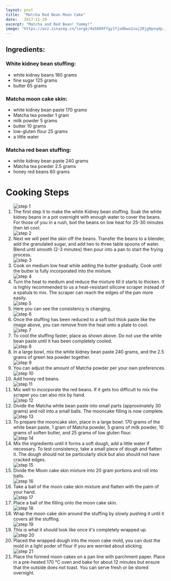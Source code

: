 ```yaml
---
layout: post
title:  "Matcha Red Bean Moon Cake"
date:   2017-11-29
excerpt: "Matcha and Red Bean! Yummy!"
image: "https://wx2.sinaimg.cn/large/4a5089ffgy1fjo0bwa1cwj20jg0pxqdp.jpg"
---
```


## Ingredients:

### White kidney bean stuffing:

<ul>
      <li>white kidney beans 180 grams</li>
      <li>fine sugar 125 grams</li>
      <li>butter 65 grams</li>
</ul>

### Matcha moon cake skin:

<ul>
      <li>white kidney bean paste 170 grams </li>
      <li>Matcha tea powder 1 gram</li>
      <li>milk powder 5 grams</li>
      <li>butter 10 grams</li>
      <li>low-gluten flour 25 grams</li>
      <li>a little water</li>
</ul>

### Matcha red bean stuffing: 

<ul>
      <li>white kidney bean paste 240 grams</li>
      <li>Matcha tea powder 2.5 grams</li>
      <li>honey red beans 60 grams</li>
</ul>

# Cooking Steps
<ol>
      <img src="https://wx4.sinaimg.cn/large/4a5089ffgy1fjo0fzw94uj20jg0attcn.jpg" alt="step 1"/>
      <li>The first step it to make the white Kidney bean stuffing. Soak the white kidney beans in a pot overnight with             enough water to cover the beans. For those of you in a rush, boil the beans on low heat for 25-30 minutes then let cool.      </li>
      <img src="https://wx1.sinaimg.cn/large/4a5089ffgy1fjo0g4yzd7j20jg0atacr.jpg" alt="step 2"/>
      <li>Next we will peel the skin off the beans. Transfer the beans to a blender, add the granulated sugar, and add two to three table spoons of water. Blend until smooth (2-3 minutes) then pour into a pan to start the frying process. </li>
      <img src="https://wx1.sinaimg.cn/large/4a5089ffgy1fjo0cj7mjej20jg0atmzl.jpg" alt="step 3"/>
      <li>Cook on medium low heat while adding the butter gradually. Cook until the butter is fully incorporated into the mixture.</li>
      <img src="https://wx1.sinaimg.cn/large/4a5089ffgy1fjo0cm1idhj20jg0atwh2.jpg" alt="step 4"/>
      <li>Turn the heat to medium and reduce the mixture till it starts to thicken. It is highly recommended to us a heat-resistant silicone scraper instead of a spatula to mix. The scraper can reach the edges of the pan more easily. </li>
      <img src="https://wx1.sinaimg.cn/large/4a5089ffgy1fjo0cppq85j20jg0auacr.jpg" alt="step 5"/>
      <li>Here you can see the consistency is changing.</li>
      <img src="https://wx3.sinaimg.cn/large/4a5089ffgy1fjo0ctpiwij20jg0atacv.jpg" alt="step 6"/>
      <li>Once the stuffing has been reduced to a soft but thick paste like the image above, you can remove from the heat onto a plate to cool.</li>
      <img src="https://wx3.sinaimg.cn/large/4a5089ffgy1fjo0cxrmuyj20jg0atq5s.jpg" alt="step 7"/>
      <li>To cool the stuffing faster, place as shown above. Do not use the white bean paste until it has been completely cooled.</li>
      <img src="https://wx1.sinaimg.cn/large/4a5089ffgy1fjo0deuujfj20jg0atn08.jpg" alt="step 8"/>
      <li>In a large bowl, mix the white kidney bean paste 240 grams, and the 2.5 grams of green tea powder together.</li>
      <img src="https://wx1.sinaimg.cn/large/4a5089ffgy1fjo0disgstj20jg0auwhh.jpg" alt="step 9"/>
      <li>You can adjust the amount of Matcha powder per your own preferences.</li>
      <img src="https://wx3.sinaimg.cn/large/4a5089ffgy1fjo0dmjehnj20jg0at41l.jpg" alt="step 10"/>
      <li>Add honey red beans.</li>
      <img src="https://wx2.sinaimg.cn/large/4a5089ffgy1fjo0dq4oi6j20jg0at773.jpg" alt="step 11"/>
      <li>Mix well to incorporate the red beans. If it gets too difficult to mix the scraper you can also mix by hand.</li>
      <img src="https://wx3.sinaimg.cn/large/4a5089ffgy1fjo0du3srvj20jg0atmzq.jpg" alt="step 12"/>
      <li>Divide the Matcha white bean paste into small parts (approximately 30 grams) and roll into a small balls. The mooncake filling is now complete.</li>
      <img src="https://wx1.sinaimg.cn/large/4a5089ffgy1fjo0dze4vij20jg0attbz.jpg" alt="step 13"/>
      <li>To prepare the mooncake skin, place in a large bowl: 170 grams of the white bean paste, 1 gram of Matcha powder, 5 grams of milk powder, 10 grams of soften butter, and 25 grams of low gluten flour.</li>
      <img src="https://wx2.sinaimg.cn/large/4a5089ffgy1fjo0e59y9cj20jg0atdj5.jpg" alt="step 14"/>
      <li>Mix the ingredients until it forms a soft dough, add a little water if necessary. To test consistency, take a small piece of dough and flatten it. The dough should not be particularly stick but also should not have cracked edges.</li>
      <img src="https://wx4.sinaimg.cn/large/4a5089ffgy1fjo0e8i5erj20jg0at0vs.jpg" alt="step 15"/>
      <li>Divide the Moon cake skin mixture into 20 gram portions and roll into balls.</li>
      <img src="https://wx2.sinaimg.cn/large/4a5089ffgy1fjo0edhww1j20jg0atq5b.jpg" alt="step 16"/>
      <li>Take a ball of the moon cake skin mixture and flatten with the palm of your hand.</li>
      <img src="https://wx2.sinaimg.cn/large/4a5089ffgy1fjo0ehylu4j20jg0auwgr.jpg" alt="step 17"/>
      <li>Place a ball of the filling onto the moon cake skin.</li>
      <img src="https://wx3.sinaimg.cn/large/4a5089ffgy1fjo0emc52vj20jg0atgnt.jpg" alt="step 18"/>
      <li>Wrap the moon cake skin around the stuffing by slowly pushing it until it covers all the stuffing.</li>
      <img src="https://wx1.sinaimg.cn/large/4a5089ffgy1fjo0eqos1vj20jg0atjtb.jpg" alt="step 19"/>
      <li>This is what it should look like once it's completely wrapped up.</li>
      <img src="https://wx3.sinaimg.cn/large/4a5089ffgy1fjo0euqyemj20jg0atmza.jpg" alt="step 20"/>
      <li>Placed the wrapped dough into the moon cake mold, you can dust the mold in a light poder of flour if you are worried about sticking.</li>
      <img src="https://wx2.sinaimg.cn/large/4a5089ffgy1fjo0ezal94j20jg0atn0p.jpg" alt="step 21"/>
      <li>Place the formed moon cakes on a pan line with parchment paper. Place in a pre-heated 170 ℃ oven and bake for about 12 minutes but ensure that the outside does not toast. You can serve fresh or be stored overnight.</li>
    </ol>
